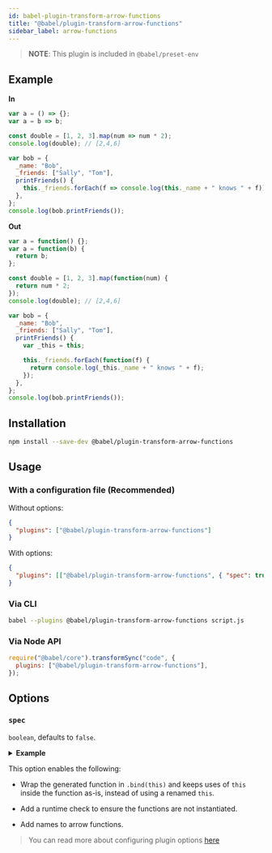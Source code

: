 ```yaml
---
id: babel-plugin-transform-arrow-functions
title: "@babel/plugin-transform-arrow-functions"
sidebar_label: arrow-functions
---
```


> **NOTE**: This plugin is included in `@babel/preset-env`

## Example

**In**

```javascript
var a = () => {};
var a = b => b;

const double = [1, 2, 3].map(num => num * 2);
console.log(double); // [2,4,6]

var bob = {
  _name: "Bob",
  _friends: ["Sally", "Tom"],
  printFriends() {
    this._friends.forEach(f => console.log(this._name + " knows " + f));
  },
};
console.log(bob.printFriends());
```

**Out**

```javascript
var a = function() {};
var a = function(b) {
  return b;
};

const double = [1, 2, 3].map(function(num) {
  return num * 2;
});
console.log(double); // [2,4,6]

var bob = {
  _name: "Bob",
  _friends: ["Sally", "Tom"],
  printFriends() {
    var _this = this;

    this._friends.forEach(function(f) {
      return console.log(_this._name + " knows " + f);
    });
  },
};
console.log(bob.printFriends());
```

## Installation

```sh
npm install --save-dev @babel/plugin-transform-arrow-functions
```

## Usage

### With a configuration file (Recommended)

Without options:

```json
{
  "plugins": ["@babel/plugin-transform-arrow-functions"]
}
```

With options:

```json
{
  "plugins": [["@babel/plugin-transform-arrow-functions", { "spec": true }]]
}
```

### Via CLI

```sh
babel --plugins @babel/plugin-transform-arrow-functions script.js
```

### Via Node API

```javascript
require("@babel/core").transformSync("code", {
  plugins: ["@babel/plugin-transform-arrow-functions"],
});
```

## Options

### `spec`

`boolean`, defaults to `false`.

<p><details>
  <summary><b>Example</b></summary>

Using spec mode with the above example produces:

```js
var _this = this;

var a = function a() {
  babelHelpers.newArrowCheck(this, _this);
}.bind(this);
var a = function a(b) {
  babelHelpers.newArrowCheck(this, _this);
  return b;
}.bind(this);

const double = [1, 2, 3].map(
  function(num) {
    babelHelpers.newArrowCheck(this, _this);
    return num * 2;
  }.bind(this)
);
console.log(double); // [2,4,6]

var bob = {
  _name: "Bob",
  _friends: ["Sally", "Tom"],
  printFriends() {
    var _this2 = this;

    this._friends.forEach(
      function(f) {
        babelHelpers.newArrowCheck(this, _this2);
        return console.log(this._name + " knows " + f);
      }.bind(this)
    );
  },
};
console.log(bob.printFriends());
```

</details></p>

This option enables the following:

- Wrap the generated function in `.bind(this)` and keeps uses of `this` inside
  the function as-is, instead of using a renamed `this`.

- Add a runtime check to ensure the functions are not instantiated.

- Add names to arrow functions.

> You can read more about configuring plugin options [here](https://babeljs.io/docs/en/plugins#plugin-options)

